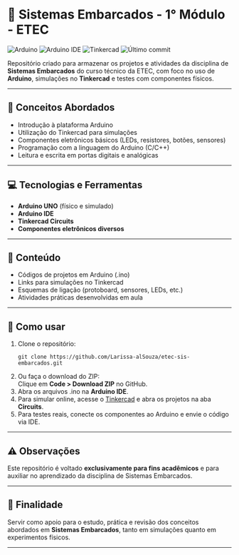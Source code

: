 <h1>🔌 Sistemas Embarcados - 1° Módulo - ETEC</h1>

<p>
  <img src="https://img.shields.io/badge/platform-Arduino-00979D?logo=arduino&logoColor=white" alt="Arduino" />
  <img src="https://img.shields.io/badge/IDE-Arduino%20IDE-00979D?logo=arduino&logoColor=white" alt="Arduino IDE" />
  <img src="https://img.shields.io/badge/simulator-Tinkercad-orange?logo=autodesk&logoColor=white" alt="Tinkercad" />
  <img src="https://img.shields.io/github/last-commit/Larissa-alSouza/etec-sistemas-embarcados" alt="Último commit" />
</p>

<p>
  Repositório criado para armazenar os projetos e atividades da disciplina de <strong>Sistemas Embarcados</strong> do curso técnico da ETEC, com foco no uso de <strong>Arduino</strong>, simulações no <strong>Tinkercad</strong> e testes com componentes físicos.
</p>

<hr />

<h2>📘 Conceitos Abordados</h2>
<ul>
  <li>Introdução à plataforma Arduino</li>
  <li>Utilização do Tinkercad para simulações</li>
  <li>Componentes eletrônicos básicos (LEDs, resistores, botões, sensores)</li>
  <li>Programação com a linguagem do Arduino (C/C++)</li>
  <li>Leitura e escrita em portas digitais e analógicas</li>
</ul>

<hr />

<h2>💻 Tecnologias e Ferramentas</h2>
<ul>
  <li><strong>Arduino UNO</strong> (físico e simulado)</li>
  <li><strong>Arduino IDE</strong></li>
  <li><strong>Tinkercad Circuits</strong></li>
  <li><strong>Componentes eletrônicos diversos</strong></li>
</ul>

<hr />

<h2>📂 Conteúdo</h2>
<ul>
  <li>Códigos de projetos em Arduino (.ino)</li>
  <li>Links para simulações no Tinkercad</li>
  <li>Esquemas de ligação (protoboard, sensores, LEDs, etc.)</li>
  <li>Atividades práticas desenvolvidas em aula</li>
</ul>

<hr />

<h2>🚀 Como usar</h2>
<ol>
  <li>
    Clone o repositório:
    <pre><code>git clone https://github.com/Larissa-alSouza/etec-sis-embarcados.git</code></pre>
  </li>
  <li>Ou faça o download do ZIP:<br />
    Clique em <strong>Code &gt; Download ZIP</strong> no GitHub.
  </li>
  <li>Abra os arquivos .ino na <strong>Arduino IDE</strong>.</li>
  <li>Para simular online, acesse o <a href="https://www.tinkercad.com/">Tinkercad</a> e abra os projetos na aba <strong>Circuits</strong>.</li>
  <li>Para testes reais, conecte os componentes ao Arduino e envie o código via IDE.</li>
</ol>

<hr />

<h2>⚠️ Observações</h2>
<p>Este repositório é voltado <strong>exclusivamente para fins acadêmicos</strong> e para auxiliar no aprendizado da disciplina de Sistemas Embarcados.</p>

<hr />

<h2>🎯 Finalidade</h2>
<p>Servir como apoio para o estudo, prática e revisão dos conceitos abordados em <strong>Sistemas Embarcados</strong>, tanto em simulações quanto em experimentos físicos.</p>

<hr />
